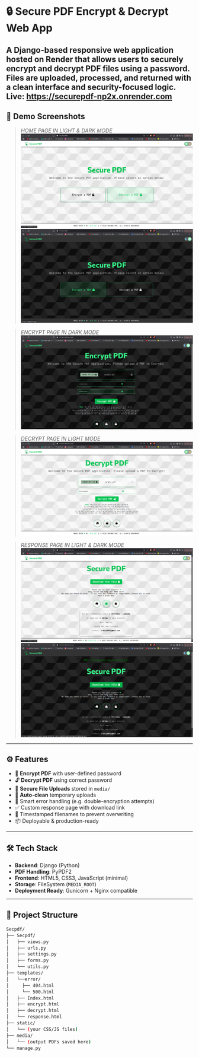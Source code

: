 # 🔒 Secure PDF Encrypt & Decrypt Web App

A Django-based responsive web application hosted on Render that allows users to **securely encrypt** and **decrypt PDF files** using a password. Files are uploaded, processed, and returned with a clean interface and security-focused logic.
Live: https://securepdf-np2x.onrender.com
---

## 📸 Demo Screenshots

> *HOME PAGE IN LIGHT & DARK MODE*
![HOME PAGE IN LIGHT MODE](https://raw.githubusercontent.com/Sridip-99/Secpdf/refs/heads/main/Snapshot/home_light.png "This is a sample image.")
![HOME PAGE IN DARK MODE](https://raw.githubusercontent.com/Sridip-99/Secpdf/refs/heads/main/Snapshot/home_dark.png "This is a sample image.")

> *ENCRYPT PAGE IN DARK MODE*
![ENCRYPT PAGE IN DARK MODE](https://raw.githubusercontent.com/Sridip-99/Secpdf/refs/heads/main/Snapshot/encrypt_dark.png "This is a sample image.")

> *DECRYPT PAGE IN LIGHT MODE*
![DECRYPT PAGE IN LIGHT MODE](https://raw.githubusercontent.com/Sridip-99/Secpdf/refs/heads/main/Snapshot/decrypt_light.png "This is a sample image.")

> *RESPONSE PAGE IN LIGHT & DARK MODE*
![RESPONSE PAGE IN LIGHT MODE](https://raw.githubusercontent.com/Sridip-99/Secpdf/refs/heads/main/Snapshot/response_light.png "This is a sample image.")
![RESPONSE PAGE IN DARK MODE](https://raw.githubusercontent.com/Sridip-99/Secpdf/refs/heads/main/Snapshot/response_dark.png "This is a sample image.")

---

## ⚙️ Features

- 🔐 **Encrypt PDF** with user-defined password  
- 🔓 **Decrypt PDF** using correct password  
- 📁 **Secure File Uploads** stored in `media/`  
- 🧹 **Auto-clean** temporary uploads  
- 🧠 Smart error handling (e.g. double-encryption attempts)  
- ✅ Custom response page with download link  
- 📆 Timestamped filenames to prevent overwriting  
- 📦 Deployable & production-ready  

---

## 🛠️ Tech Stack

- **Backend**: Django (Python)
- **PDF Handling**: PyPDF2
- **Frontend**: HTML5, CSS3, JavaScript (minimal)
- **Storage**: FileSystem (`MEDIA_ROOT`)
- **Deployment Ready**: Gunicorn + Nginx compatible

---

## 📂 Project Structure

```bash
Secpdf/
├── Secpdf/
│   ├── views.py
│   ├── urls.py
│   ├── settings.py
│   ├── forms.py
│   └── utils.py
├── templates/
│   └──error/
│     ├── 404.html
│     └── 500.html
│   ├── Index.html
│   ├── encrypt.html
│   ├── decrypt.html
│   └── response.html
├── static/
│   └── (your CSS/JS files)
├── media/
│   └── (output PDFs saved here)
└── manage.py
